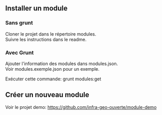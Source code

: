 ## Installer un module

### Sans grunt
Cloner le projet dans le répertoire modules. <br />
Suivre les instructions dans le readme.


### Avec Grunt
Ajouter l'information des modules dans modules.json. <br />
Voir modules.exemple.json pour un exemple. <br />

Exécuter cette commande: grunt modules:get



## Créer un nouveau module

Voir le projet demo: https://github.com/infra-geo-ouverte/module-demo

